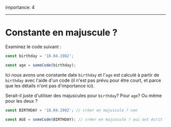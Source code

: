 importance: 4

---

# Constante en majuscule ?

Examinez le code suivant :

```js
const birthday = '18.04.1982';

const age = someCode(birthday);
```

Ici nous avons une constante date `birthday` et l'`age` est calculé à partir de `birthday` avec l'aide d'un code (il n'est pas prévu pour être court, et parce que les détails n'ont pas d'importance ici).

Serait-il juste d'utiliser des majuscules pour `birthday`? Pour `age`? Ou même pour les deux ?

```js
const BIRTHDAY = '18.04.1982'; // créer en majuscule ? non

const AGE = someCode(BIRTHDAY); // créer en majuscule ? oui ont écrit la variable en majuscule car  c'est un alias pour une valeur " codées en dur "
```

